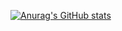 [![Anurag's GitHub stats](https://github-readme-stats.vercel.app/api?username=eakira&count_private=true)](https://github.com/anuraghazra/github-readme-stats)
